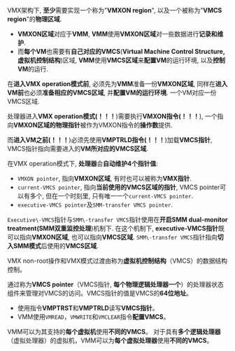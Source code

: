 

VMX架构下, **至少**需要实现一个称为"**VMXON region**", 以及一个被称为"**VMCS region**"的**物理区域**. 

- **VMXON区域**对应于**VMM**, **VMM**使用**VMXON区域**对一些数据进行**记录和维护**. 
- 而**每个VM**也需要有**自己对应的VMCS**(**Virtual Machine Control Structure, 虚拟机控制结构**)区域, **VMM**使用**VMCS区域**来**配置VM**的运行环境, 以及**控制VM**的运行.

在**进入VMX operation模式前**, 必须先为**VMM**准备一份**VMXON区域**, 同样在**进入VM前**也必须**准备相应的VMCS区域**, 并**配置VM的运行环境**. 一个VM对应一份VMCS区域.

处理器进入**VMX operation模式(！！！**)需要执行**VMXON指令(！！！**), 一个指向**VMXON区域的物理指针**被作为VMXON指令的**操作数**提供. 

而**进入VM之前(！！！**)必须先使用**VMPTRLD指令(！！！**)加载**VMCS指针**, VMCS指针指向需要进入的**VM所对应的VMCS区域**.

在VMX operation模式下, **处理器**会**自动维护4个指针值**:

- `VMXON pointer`, 指向**VMXON区域**, 有时也可以被称为**VMX指针**.
- `current-VMCS pointer`, 指向**当前使用的VMCS区域的指针**, VMCS pointer可以有多个, 但在一个时刻里, 只有唯一一个`current-VMCS pointer`.
- `executive-VMCS pointer`及`SMM-transfer VMCS pointer`.

`Executive\-VMCS`指针与`SMM\-transfer VMCS`指针使用在**开启SMM dual\-monitor treatment(SMM双重监控处理**)机制下. 在这个机制下, **executive\-VMCS指针**既可以指向**VMXON区域**, 也可以指向**VMCS区域**. `SMM\-transfer VMCS`指针指向**切入SMM模式**后使用的**VMCS区域**.







VMX non-root操作和VMX模式过渡由称为**虚拟机控制结构**（VMCS）的数据结构控制。

通过称为**VMCS pointer**（VMCS指针, **每个物理逻辑处理器一个**）的处理器状态组件来管理对VMCS的访问。VMCS指针的值是VMCS的**64位地址**。 
* 使用指令**VMPTRST**和**VMPTRLD**读写**VMCS指针**。
* VMM使用`VMREAD`，`VMWRITE`和`VMCLEAR`指令**配置VMCS**。

VMM可以为其支持的**每个虚拟机**使用**不同的VMCS**。 对于具有**多个逻辑处理器**（虚拟处理器）的虚拟机，VMM可以为**每个虚拟处理器**使用**不同的VMCS**。